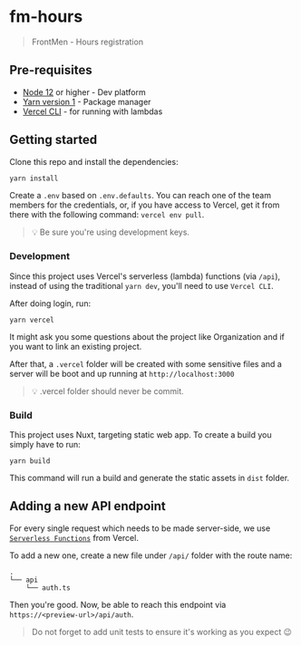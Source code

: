 # fm-hours

> FrontMen - Hours registration

## Pre-requisites

- [Node 12](https://nodejs.org/en/) or higher - Dev platform
- [Yarn version 1](https://classic.yarnpkg.com/lang/en/) - Package manager
- [Vercel CLI](https://vercel.com/docs/cli) - for running with lambdas

## Getting started

Clone this repo and install the dependencies:

```bash
yarn install
```

Create a `.env` based on `.env.defaults`. You can reach one of the team members for the credentials, or, if you have access to Vercel, get it from there with the following command: `vercel env pull`.

> 💡 Be sure you're using development keys.

### Development

Since this project uses Vercel's serverless (lambda) functions (via `/api`), instead of using the traditional `yarn dev`, you'll need to use `Vercel CLI`.

After doing login, run:

```
yarn vercel
```

It might ask you some questions about the project like Organization and if you want to link an existing project.

After that, a `.vercel` folder will be created with some sensitive files and a server will be boot and up running at `http://localhost:3000`

> 💡 .vercel folder should never be commit.

### Build

This project uses Nuxt, targeting static web app. To create a build you simply have to run:

```
yarn build
```

This command will run a build and generate the static assets in `dist` folder.

## Adding a new API endpoint

For every single request which needs to be made server-side, we use [`Serverless Functions`](https://vercel.com/docs/concepts/functions/introduction) from Vercel.

To add a new one, create a new file under `/api/` folder with the route name:

```
.
└── api
    └── auth.ts
```

Then you're good. Now, be able to reach this endpoint via `https://<preview-url>/api/auth`.

> Do not forget to add unit tests to ensure it's working as you expect 😉
